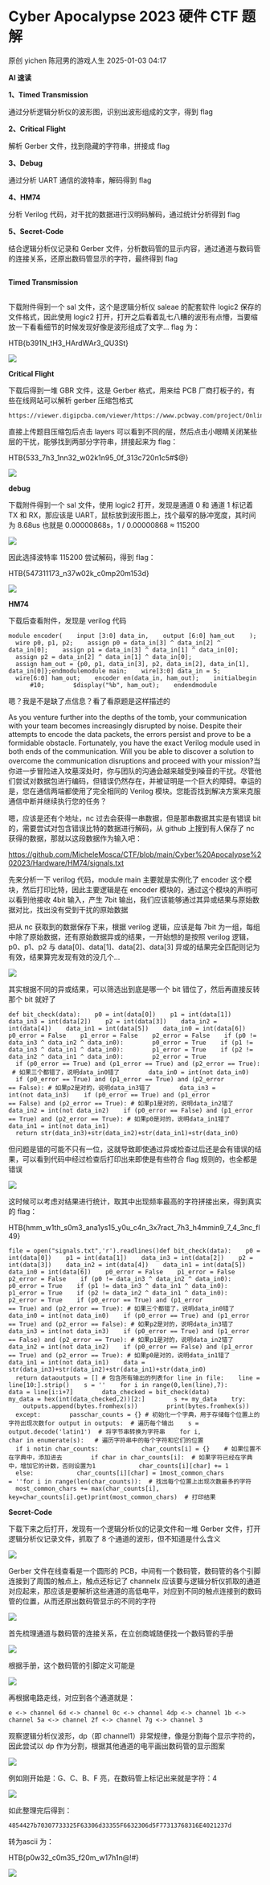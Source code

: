 #  Cyber Apocalypse 2023 硬件 CTF 题解   
原创 yichen  陈冠男的游戏人生   2025-01-03 04:17  
  
**AI 速读**  
  
**1、Timed Transmission**  
  
  
通过分析逻辑分析仪的波形图，识别出波形组成的文字，得到 flag  
  
**2、Critical Flight**  
  
  
解析 Gerber 文件，找到隐藏的字符串，拼接成 flag  
  
**3、Debug**  
  
  
通过分析 UART 通信的波特率，解码得到 flag  
  
**4、HM74**  
  
  
分析 Verilog 代码，对干扰的数据进行汉明码解码，通过统计分析得到 flag  
  
**5、Secret-Code**  
  
  
结合逻辑分析仪记录和 Gerber 文件，分析数码管的显示内容，通过通道与数码管的连接关系，还原出数码管显示的字符，最终得到 flag  
  
  
##   
  
**Timed Transmission**  
  
  
  
  
  
  
  
##   
  
下载附件得到一个 sal 文件，这个是逻辑分析仪 saleae 的配套软件 logic2 保存的文件格式，因此使用 logic2 打开，打开之后看着乱七八糟的波形有点懵，当要缩放一下看看细节的时候发现好像是波形组成了文字... flag 为：  
  
HTB{b391N_tH3_HArdWAr3_QU3St}  
  
![](https://mmbiz.qpic.cn/sz_mmbiz_png/df1X0NvQ5KlrXZ75mYapGnFCEwlfzFo5Kxmsn16DZAqAsWyHKDrJvIibPs7EYP0EqGFLpX1icsxcWPONTamxayag/640?wx_fmt=png&from=appmsg "")  
  
  
**Critical Flight**  
  
  
  
  
  
  
  
  
下载后得到一堆 GBR 文件，这是 Gerber 格式，用来给 PCB 厂商打板子的，有些在线网站可以解析 gerber 压缩包格式  
  
```
https://viewer.digipcba.com/viewer/https://www.pcbway.com/project/OnlineGerberViewer.html
```  
  
  
  
直接上传题目压缩包后点击 layers 可以看到不同的层，然后点击小眼睛关闭某些层的干扰，能够找到两部分字符串，拼接起来为 flag：  
  
HTB{533_7h3_1nn32_w02k1n95_0f_313c720n1c5#$@}  
  
![](https://mmbiz.qpic.cn/sz_mmbiz_png/df1X0NvQ5KlrXZ75mYapGnFCEwlfzFo5cHA13EFvDeTgLyDGqemeMjy1QNqibfxj18u6Eiaknw2ibZ2Kcib8n93UmQ/640?wx_fmt=png&from=appmsg "")  
  
  
**debug**  
  
  
  
  
  
  
  
  
下载附件得到一个 sal 文件，使用 logic2 打开，发现是通道 0 和 通道 1 标记着 TX 和 RX，那应该是 UART，鼠标放到波形图上，找个最窄的脉冲宽度，其时间为 8.68us 也就是 0.00000868s，1 / 0.00000868 ≈ 115200  
  
![](https://mmbiz.qpic.cn/sz_mmbiz_png/df1X0NvQ5KlrXZ75mYapGnFCEwlfzFo51iaby4dk0ygyvNTseDR6ADvDveDpaIqzA6ow3taT8ibq3ZtMRMJ56VXw/640?wx_fmt=png&from=appmsg "")  
  
  
因此选择波特率 115200 尝试解码，得到 flag：  
  
HTB{547311173_n37w02k_c0mp20m153d}  
  
![](https://mmbiz.qpic.cn/sz_mmbiz_png/df1X0NvQ5KlrXZ75mYapGnFCEwlfzFo5O5qJc2w5163ic0ednuyHiaTfjDeYG3P4abkGpq9ahicVKDZ6XdaTcbk5Q/640?wx_fmt=png&from=appmsg "")  
  
  
**HM74**  
  
  
  
  
  
  
  
  
下载后查看附件，发现是 verilog 代码  
  
```
module encoder(    input [3:0] data_in,    output [6:0] ham_out    );    wire p0, p1, p2;    assign p0 = data_in[3] ^ data_in[2] ^ data_in[0];    assign p1 = data_in[3] ^ data_in[1] ^ data_in[0];    assign p2 = data_in[2] ^ data_in[1] ^ data_in[0];        assign ham_out = {p0, p1, data_in[3], p2, data_in[2], data_in[1], data_in[0]};endmodulemodule main;    wire[3:0] data_in = 5;    wire[6:0] ham_out;    encoder en(data_in, ham_out);    initialbegin        #10;        $display("%b", ham_out);    endendmodule
```  
  
  
  
嗯？我是不是缺了点信息？看了看原题是这样描述的  
  
As you venture further into the depths of the tomb, your communication with your team becomes increasingly disrupted by noise. Despite their attempts to encode the data packets, the errors persist and prove to be a formidable obstacle. Fortunately, you have the exact Verilog module used in both ends of the communication. Will you be able to discover a solution to overcome the communication disruptions and proceed with your mission?当你进一步冒险进入坟墓深处时，你与团队的沟通会越来越受到噪音的干扰。尽管他们尝试对数据包进行编码，但错误仍然存在，并被证明是一个巨大的障碍。幸运的是，您在通信两端都使用了完全相同的 Verilog 模块。您能否找到解决方案来克服通信中断并继续执行您的任务？  
  
  
嗯，应该是还有个地址，nc 过去会获得一串数据，但是那串数据其实是有错误 bit 的，需要尝试对包含错误比特的数据进行解码，从 github 上搜到有人保存了 nc 获得的数据，那就以这段数据作为输入吧：  
  
https://github.com/MicheleMosca/CTF/blob/main/Cyber%20Apocalypse%202023/Hardware/HM74/signals.txt  
  
  
先来分析一下 verilog 代码，module main 主要就是实例化了 encoder 这个模块，然后打印比特，因此主要逻辑是在 encoder 模块的，通过这个模块的声明可以看到他接收 4bit 输入，产生 7bit 输出，我们应该能够通过其异或结果与原始数据对比，找出没有受到干扰的原始数据  
  
  
把从 nc 获取到的数据保存下来，根据 verilog 逻辑，应该是每 7bit 为一组，每组中除了原始数据，还有原始数据异或的结果，一开始想的是按照 verilog 逻辑，p0、p1、p2 与 data[0]、data[1]、data[2]、data[3] 异或的结果完全匹配则记为有效，结果算完发现有效的没几个...  
  
![](https://mmbiz.qpic.cn/sz_mmbiz_png/df1X0NvQ5KlrXZ75mYapGnFCEwlfzFo5EzhDayKg3LiaZDPVCXVgialgwq4z5xWWIJTzgtg5KL0ic65JpsHyhPJnQ/640?wx_fmt=png&from=appmsg "")  
  
  
其实根据不同的异或结果，可以筛选出到底是哪一个 bit 错位了，然后再直接反转那个 bit 就好了  
  
```
def bit_check(data):    p0 = int(data[0])    p1 = int(data[1])    data_in3 = int(data[2])    p2 = int(data[3])    data_in2 = int(data[4])    data_in1 = int(data[5])    data_in0 = int(data[6])    p0_error = False    p1_error = False    p2_error = False    if (p0 != data_in3 ^ data_in2 ^ data_in0):        p0_error = True    if (p1 != data_in3 ^ data_in1 ^ data_in0):        p1_error = True    if (p2 != data_in2 ^ data_in1 ^ data_in0):        p2_error = True    if (p0_error == True) and (p1_error == True) and (p2_error == True):  # 如果三个都错了，说明data_in0错了        data_in0 = int(not data_in0)    if (p0_error == True) and (p1_error == True) and (p2_error == False): # 如果p2是对的，说明data_in3错了        data_in3 = int(not data_in3)    if (p0_error == True) and (p1_error == False) and (p2_error == True): # 如果p1是对的，说明data_in2错了        data_in2 = int(not data_in2)    if (p0_error == False) and (p1_error == True) and (p2_error == True): # 如果p0是对的，说明data_in1错了        data_in1 = int(not data_in1)    return str(data_in3)+str(data_in2)+str(data_in1)+str(data_in0)
```  
  
  
  
但问题是错的可能不只有一位，这就导致即使通过异或检查过后还是会有错误的结果，可以看到代码中经过检查后打印出来即使是有些符合 flag 规则的，也全都是错误  
  
![](https://mmbiz.qpic.cn/sz_mmbiz_png/df1X0NvQ5KlrXZ75mYapGnFCEwlfzFo5w4tVJMG6OP9UcLJ2wUkmN8CJpicOHbAnWf9O9eDmfUC0VT3R6gznOcQ/640?wx_fmt=png&from=appmsg "")  
  
  
这时候可以考虑对结果进行统计，取其中出现频率最高的字符拼接出来，得到真实的 flag：  
  
HTB{hmm_w1th_s0m3_ana1ys15_y0u_c4n_3x7ract_7h3_h4mmin9_7_4_3nc_fl49}  
  
```
file = open("signals.txt",'r').readlines()def bit_check(data):    p0 = int(data[0])    p1 = int(data[1])    data_in3 = int(data[2])    p2 = int(data[3])    data_in2 = int(data[4])    data_in1 = int(data[5])    data_in0 = int(data[6])    p0_error = False    p1_error = False    p2_error = False    if (p0 != data_in3 ^ data_in2 ^ data_in0):        p0_error = True    if (p1 != data_in3 ^ data_in1 ^ data_in0):        p1_error = True    if (p2 != data_in2 ^ data_in1 ^ data_in0):        p2_error = True    if (p0_error == True) and (p1_error == True) and (p2_error == True): # 如果三个都错了，说明data_in0错了        data_in0 = int(not data_in0)    if (p0_error == True) and (p1_error == True) and (p2_error == False): # 如果p2是对的，说明data_in3错了        data_in3 = int(not data_in3)    if (p0_error == True) and (p1_error == False) and (p2_error == True): # 如果p1是对的，说明data_in2错了        data_in2 = int(not data_in2)    if (p0_error == False) and (p1_error == True) and (p2_error == True): # 如果p0是对的，说明data_in1错了        data_in1 = int(not data_in1)    data = str(data_in3)+str(data_in2)+str(data_in1)+str(data_in0)    return dataoutputs = [] # 包含所有输出的列表for line in file:    line = line[10:].strip()    s = ''    for i in range(0,len(line),7):        data = line[i:i+7]        data_checked = bit_check(data)        my_data = hex(int(data_checked,2))[2:]        s += my_data    try:        outputs.append(bytes.fromhex(s))        print(bytes.fromhex(s))    except:        passchar_counts = {} # 初始化一个字典，用于存储每个位置上的字符出现次数for output in outputs:  # 遍历每个输出    s = output.decode('latin1')  # 将字节串转换为字符串    for i, char in enumerate(s):   # 遍历字符串中的每个字符和它们的位置        if i notin char_counts:            char_counts[i] = {}    # 如果位置不在字典中，添加进去        if char in char_counts[i]:  # 如果字符已经在字典中，增加它的计数，否则设置为1            char_counts[i][char] += 1        else:            char_counts[i][char] = 1most_common_chars = ''for i in range(len(char_counts)):  # 找出每个位置上出现次数最多的字符    most_common_chars += max(char_counts[i], key=char_counts[i].get)print(most_common_chars)  # 打印结果
```  
  
  
  
**Secret-Code**  
  
  
  
  
  
  
  
  
下载下来之后打开，发现有一个逻辑分析仪的记录文件和一堆 Gerber 文件，打开逻辑分析仪记录文件，抓取了 8 个通道的波形，但不知道是什么含义  
  
![](https://mmbiz.qpic.cn/sz_mmbiz_png/df1X0NvQ5KlrXZ75mYapGnFCEwlfzFo5byEXWzExGacHwKNIVSxYuRzsogUuX49zy4h3L0JkLJ4j4ySNz4qjnA/640?wx_fmt=png&from=appmsg "")  
  
  
Gerber 文件在线查看是一个圆形的 PCB，中间有一个数码管，数码管的各个引脚连接到了周围的触点上，触点还标记了 channelx 应该要与逻辑分析仪抓取的通道对应起来，那应该是要解析这些通道的高低电平，对应到不同的触点连接到的数码管的位置，从而还原出数码管显示的不同的字符  
  
![](https://mmbiz.qpic.cn/sz_mmbiz_png/df1X0NvQ5KlrXZ75mYapGnFCEwlfzFo58mczBFNGVYhSJlBydg1tQCanaw1V9N9Zv1RqCC8DpkZtIlL918knQw/640?wx_fmt=png&from=appmsg "")  
  
  
首先梳理通道与数码管的连接关系，在立创商城随便找一个数码管的手册  
  
![](https://mmbiz.qpic.cn/sz_mmbiz_png/df1X0NvQ5KlrXZ75mYapGnFCEwlfzFo5F16gttYcOskmNLjnoC1BjqyZTACrKdOmxGRP9U6YTau8IQ7TmgBlbQ/640?wx_fmt=png&from=appmsg "")  
  
  
根据手册，这个数码管的引脚定义可能是  
  
![](https://mmbiz.qpic.cn/sz_mmbiz_png/df1X0NvQ5KlrXZ75mYapGnFCEwlfzFo5aNn4CibWC1m5CiadjPWliaEqjTk6ox6DBBwTrUttvVTI7jUeYVNYxXkKQ/640?wx_fmt=png&from=appmsg "")  
  
  
再根据电路走线，对应到各个通道就是：  
  
```
e <-> channel 6d <-> channel 0c <-> channel 4dp <-> channel 1b <-> channel 5a <-> channel 2f <-> channel 7g <-> channel 3
```  
  
  
  
观察逻辑分析仪波形，dp（即 channel1）非常规律，像是分割每个显示字符的，因此尝试以 dp 作为分割，根据其他通道的电平画出数码管的显示图案  
  
![](https://mmbiz.qpic.cn/sz_mmbiz_png/df1X0NvQ5KlrXZ75mYapGnFCEwlfzFo5kjibOicoibWUQll6HJib5wicZmicTEkS1u98pvlkHib7hD9n6tly8zsEJW1Tg/640?wx_fmt=png&from=appmsg "")  
  
  
例如刚开始是：G、C、B、F 亮，在数码管上标记出来就是字符：4  
  
![](https://mmbiz.qpic.cn/sz_mmbiz_png/df1X0NvQ5KlrXZ75mYapGnFCEwlfzFo5R0abg8WCIQRnE3R1H2jf8I5X3wzUFrmwo2IOdxQNGA7uzuRnDqe06Q/640?wx_fmt=png&from=appmsg "")  
  
  
如此整理完后得到：  
  
```
4854427b70307733325F63306d33355F6632306d5F77313768316E4021237d
```  
  
  
  
转为ascii 为：  
  
HTB{p0w32_c0m35_f20m_w17h1n@!#}  
  
  
![](https://mmbiz.qpic.cn/sz_mmbiz_png/df1X0NvQ5KmRJHevRI20RJSCAwhewDo3sQtTKfAIJ5DxWahqdX3ialtb5ib4DSbqnxwVgtNicW3tHvdODO0R2VCxQ/640?wx_fmt=png "")  
  
  
